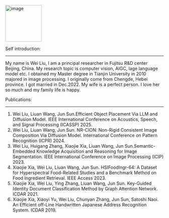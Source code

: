 <img width="116" alt="image" src="https://github.com/user-attachments/assets/bcda90fc-4354-47d9-8081-9c895a4c500f">

Self introduction:
____________________________________________________________________________________________________________
My name is Wei Liu, I am a principal researcher in Fujitsu R&D center Beijing, China. My research topic is computer vision, AIGC, lage language model etc. I obtained my Master degree in Tianjin University in 2010 majored in image processing. I originally come from Chengde, Hebei province. I got married in Dec.2022. My wife is a perfect person. I love her so much and my family life is happy.

Publications:
____________________________________________________________________________________________________________
1. Wei Liu, Liuan Wang, Jun Sun.Efficient Object Placement Via LLM and Diffusion Model. IEEE International Conference on Acoustics, Speech, and Signal Processing (ICASSP) 2025.
2. Wei Liu, Liuan Wang, Jun Sun. NR-CION: Non-Rigid Consistent Image Composition Via Diffusion Model. International Conference on Pattern Recognition (ICPR) 2024.
3. Wei Liu, Huigang Zhang, Xiaojie Xia, Liuan Wang, Jun Sun.Semantic-Embedded Knowledge Acquisition and Reasoning for Image Segmentation. IEEE International Conference on Image Processing (ICIP) 2023.
4. Xiaojie Xia, Wei Liu, Liuan Wang, Jun Sun. HSIFoodIngr-64: A Dataset for Hyperspectral Food-Related Studies and a Benchmark Method on Food Ingredient Retrieval.  IEEE Access 2023.
5. Xiaojie Xia, Wei Liu, Ying Zhang, Liuan Wang, Jun Sun. Key-Guided Identity Document Classification Method by Graph Attention Network. ICDAR 2021.
6. Xiaojie Xia, Xiaoyi Yu, Wei Liu, Chunyan Zhang, Jun Sun, Satoshi Naoi. An Efficient off-Line Handwritten Japanese Address Recognition System. ICDAR 2019.

